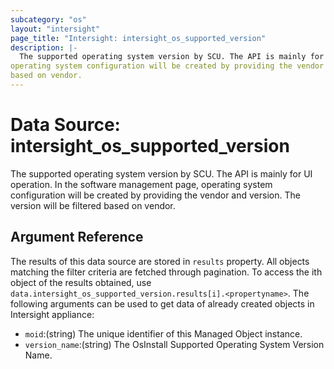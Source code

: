 ```yaml
---
subcategory: "os"
layout: "intersight"
page_title: "Intersight: intersight_os_supported_version"
description: |-
  The supported operating system version by SCU. The API is mainly for UI operation. In the software management page,
operating system configuration will be created by providing the vendor and version. The version will be filtered
based on vendor.
---
```


# Data Source: intersight_os_supported_version
The supported operating system version by SCU. The API is mainly for UI operation. In the software management page,
operating system configuration will be created by providing the vendor and version. The version will be filtered
based on vendor.
## Argument Reference
The results of this data source are stored in `results` property.
All objects matching the filter criteria are fetched through pagination.
To access the ith object of the results obtained, use `data.intersight_os_supported_version.results[i].<propertyname>`.
The following arguments can be used to get data of already created objects in Intersight appliance:
* `moid`:(string) The unique identifier of this Managed Object instance. 
* `version_name`:(string) The OsInstall Supported Operating System Version Name. 
 